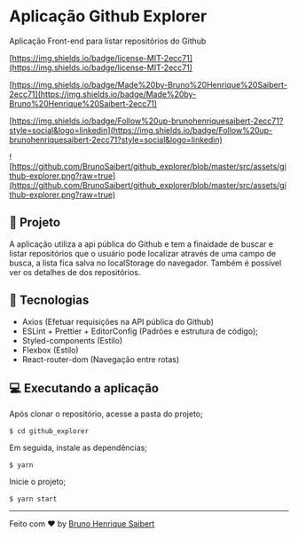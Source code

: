 # Aplicação Github Explorer

Aplicação Front-end para listar repositórios do Github

[https://img.shields.io/badge/license-MIT-2ecc71](https://img.shields.io/badge/license-MIT-2ecc71)

[https://img.shields.io/badge/Made%20by-Bruno%20Henrique%20Saibert-2ecc71](https://img.shields.io/badge/Made%20by-Bruno%20Henrique%20Saibert-2ecc71)

[https://img.shields.io/badge/Follow%20up-brunohenriquesaibert-2ecc71?style=social&logo=linkedin](https://img.shields.io/badge/Follow%20up-brunohenriquesaibert-2ecc71?style=social&logo=linkedin)

![https://github.com/BrunoSaibert/github_explorer/blob/master/src/assets/github-explorer.png?raw=true](https://github.com/BrunoSaibert/github_explorer/blob/master/src/assets/github-explorer.png?raw=true)

## 🚀 Projeto

A aplicação utiliza a api pública do Github e tem a finaidade de  buscar e listar repositórios que o usuário pode localizar através de uma campo de busca, a lista fica salva no localStorage do navegador. Também é possível ver os detalhes de dos repositórios.

## 🔧 Tecnologias

- Axios (Efetuar requisições na API pública do Github)
- ESLint + Prettier + EditorConfig (Padrões e estrutura de código);
- Styled-components (Estilo)
- Flexbox (Estilo)
- React-router-dom (Navegação entre rotas)


## 💻 Executando a aplicação

Após clonar o repositório, acesse a pasta do projeto;

```
$ cd github_explorer
```

Em seguida, instale as dependências;

```
$ yarn
```

Inicie o projeto;

```
$ yarn start
```

---

Feito com ♥ by [Bruno Henrique Saibert](https://www.linkedin.com/in/brunohenriquesaibert)
